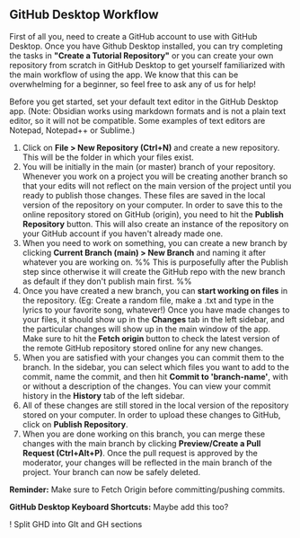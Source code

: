 ## GitHub Desktop Workflow

First of all you, need to create a GitHub account to use with GitHub Desktop. Once you have Github Desktop installed, you can try completing the tasks in **"Create a Tutorial Repository"** or you can create your own repository from scratch in GitHub Desktop to get yourself familiarized with the main workflow of using the app. We know that this can be overwhelming for a beginner, so feel free to ask any of us for help!

Before you get started, set your default text editor in the GitHub Desktop app. (Note: Obsidian works using markdown formats and is not a plain text editor, so it will not be compatible. Some examples of text editors are Notepad, Notepad++ or Sublime.)
 
1. Click on **File > New Repository (Ctrl+N)** and create a new repository. This will be the folder in which your files exist.
2. You will be initially in the main (or master) branch of your repository. Whenever you work on a project you will be creating another branch so that your edits will not reflect on the main version of the project until you ready to publish those changes.
   These files are saved in the local version of the repository on your computer. In order to save this to the online repository stored on GitHub (origin), you need to hit the **Publish Repository** button. This will also create an instance of the repository on your GitHub account if you haven't already made one.
3. When you need to work on something, you can create a new branch by clicking **Current Branch (main) > New Branch** and naming it after whatever you are working on.  %% This is purposefully after the Publish step since otherwise it will create the GitHub repo with the new branch as default if they don't publish main first. %%
4. Once you have created a new branch, you can **start working on files** in the repository. (Eg: Create a random file, make a .txt and type in the lyrics to your favorite song, whatever!)
   Once you have made changes to your files, it should show up in the **Changes** tab in the left sidebar, and the particular changes will show up in the main window of the app. Make sure to hit the **Fetch origin** button to check the latest version of the remote GitHub repository stored online for any new changes.
5. When you are satisfied with your changes you can commit them to the branch. In the sidebar, you can select which files you want to add to the commit, name the commit, and then hit **Commit to 'branch-name'**, with or without a description of the changes. You can view your commit history in the **History** tab of the left sidebar.
6. All of these changes are still stored in the local version of the repository stored on your computer. In order to upload these changes to GitHub, click on **Publish Repository**.
7. When you are done working on this branch, you can merge these changes with the main branch by clicking **Preview/Create a Pull Request (Ctrl+Alt+P)**. Once the pull request is approved by the moderator, your changes will be reflected in the main branch of the project. Your branch can now be safely deleted.

**Reminder:** Make sure to Fetch Origin before committing/pushing commits.

**GitHub Desktop Keyboard Shortcuts:** Maybe add this too?

! Split GHD into GIt and GH sections